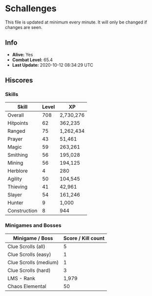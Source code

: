 # Schallenges

This file is updated at minimum every minute. It will only be changed if changes are seen.

## Info

 - **Alive:** Yes
 - **Combat Level:** 65.4
 - **Last Update:** 2020-10-12 08:34:29 UTC

## Hiscores

### Skills

| Skill | Level | XP |
|--|--|--|
| Overall | 708 | 2,730,276 |
| Hitpoints | 62 | 362,235 |
| Ranged | 75 | 1,262,434 |
| Prayer | 43 | 51,461 |
| Magic | 59 | 263,261 |
| Smithing | 56 | 195,028 |
| Mining | 56 | 194,125 |
| Herblore | 4 | 280 |
| Agility | 50 | 104,545 |
| Thieving | 41 | 42,961 |
| Slayer | 54 | 161,246 |
| Hunter | 9 | 1,000 |
| Construction | 8 | 944 |

### Minigames and Bosses

| Minigame / Boss | Score / Kill count |
|--|--|
| Clue Scrolls (all) | 5 |
| Clue Scrolls (easy) | 1 |
| Clue Scrolls (medium) | 1 |
| Clue Scrolls (hard) | 3 |
| LMS - Rank | 1,979 |
| Chaos Elemental | 50 |
